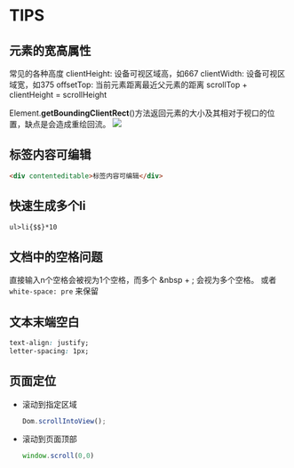# TIPS
## 元素的宽高属性
  常见的各种高度
  clientHeight: 设备可视区域高，如667
  clientWidth: 设备可视区域宽，如375
  offsetTop:  当前元素距离最近父元素的距离
  scrollTop + clientHeight = scrollHeight

  Element.**getBoundingClientRect**()方法返回元素的大小及其相对于视口的位置，缺点是会造成重绘回流。
  ![](https://s1.ax1x.com/2022/09/20/xPMqEt.png)

## 标签内容可编辑
  ```html
  <div contenteditable>标签内容可编辑</div>
  ```
## 快速生成多个li
  ```html
  ul>li{$$}*10
  ```
## 文档中的空格问题
  直接输入n个空格会被视为1个空格，而多个 &nbsp + ; 会视为多个空格。
  或者`white-space: pre` 来保留
  
## 文本末端空白
  ```css
  text-align: justify;
  letter-spacing: 1px;
  ```
## 页面定位
- 滚动到指定区域
  ```js
  Dom.scrollIntoView(); 
  ```
- 滚动到页面顶部
  ```js
  window.scroll(0,0)
  ```
